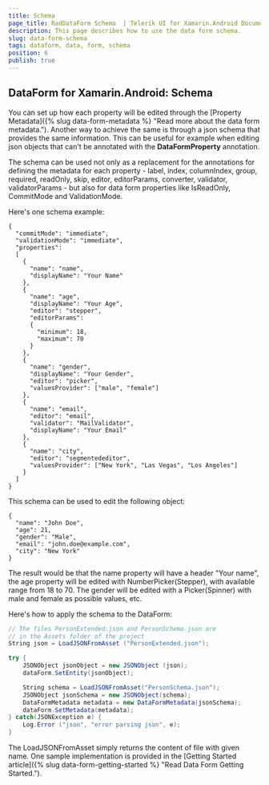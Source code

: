 ```yaml
---
title: Schema
page_title: RadDataForm Schema  | Telerik UI for Xamarin.Android Documentation
description: This page describes how to use the data form schema.
slug: data-form-schema
tags: dataform, data, form, schema
position: 6
publish: true
---
```


## DataForm for Xamarin.Android: Schema

You can set up how each property will be edited through the [Property Metadata]({% slug data-form-metadata %} "Read more about the data form metadata."). Another way to achieve the same is through a json schema that provides the same information. This can be useful for example when editing json objects that can't be annotated with the **DataFormProperty** annotation. 

The schema can be used not only as a replacement for the annotations for defining the metadata for each property - label, index, columnIndex, group, required, readOnly, skip, editor, editorParams, converter, validator, validatorParams - but also for data form properties like IsReadOnly, CommitMode and ValidationMode. 

Here's one schema example:

	{
	  "commitMode": "immediate",
	  "validationMode": "immediate",
	  "properties":
	  [
		{
		  "name": "name",
		  "displayName": "Your Name"
		},
		{
		  "name": "age",
		  "displayName": "Your Age",
		  "editor": "stepper",
		  "editorParams":
		  {
			"minimum": 18,
			"maximum": 70
		  }
		},
		{
		  "name": "gender",
		  "displayName": "Your Gender",
		  "editor": "picker",
		  "valuesProvider": ["male", "female"]
		},
		{
		  "name": "email",
		  "editor": "email",
		  "validator": "MailValidator",
		  "displayName": "Your Email"
		},
		{
		  "name": "city",
		  "editor": "segmentededitor",
		  "valuesProvider": ["New York", "Las Vegas", "Los Angeles"]
		}
	  ]
	}

This schema can be used to edit the following object:

	{
	  "name": "John Doe",
	  "age": 21,
	  "gender": "Male",
	  "email": "john.doe@example.com",
	  "city": "New York"
	}

The result would be that the name property will have a header "Your name", the age property will be edited with NumberPicker(Stepper), with available range from 18 to 70. The gender will be edited with a Picker(Spinner) with male and female as possible values, etc.

Here's how to apply the schema to the DataForm:


```C#
// The files PersonExtended.json and PersonSchema.json are
// in the Assets folder of the project
String json = LoadJSONFromAsset ("PersonExtended.json");

try {
	JSONObject jsonObject = new JSONObject (json);
	dataForm.SetEntity(jsonObject);

	String schema = LoadJSONFromAsset("PersonSchema.json");
	JSONObject jsonSchema = new JSONObject(schema);
	DataFormMetadata metadata = new DataFormMetadata(jsonSchema);
	dataForm.SetMetadata(metadata);
} catch(JSONException e) {
	Log.Error ("json", "error parsing json", e);
}
```

The LoadJSONFromAsset simply returns the content of file with given name. One sample implementation is provided in the [Getting Started article]({% slug data-form-getting-started %} "Read Data Form Getting Started.").